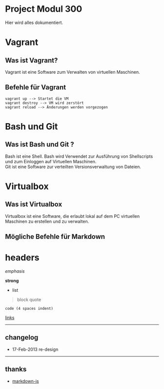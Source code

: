 # Project Modul 300
Hier wird alles dokumentiert.

# Vagrant
## Was ist Vagrant?
<p>Vagrant ist eine Software zum Verwalten von virtuellen Maschinen.</ps>

## Befehle für Vagrant

    vagrant up --> Startet die VM
    vagrant destroy --> VM wird zerstört
    vagrant reload --> Änderungen werden vorgezogen

# Bash und Git
## Was ist Bash und Git ?

<p>Bash ist eine Shell. Bash wird Verwendet zur Ausführung von Shellscripts und zum Einloggen auf Virtuellen Maschinen.</br>
Git ist eine Software zur verteilten Versionsverwaltung von Dateien.</p>

# Virtualbox
## Was ist Virtualbox

<p>Virtualbox ist eine Software, die erlaubt lokal auf dem PC virtuellen Maschinen zu erstellen und zu verwalten.


## Mögliche Befehle für Markdown
# headers

*emphasis*

**strong**

* list

>block quote

    code (4 spaces indent)
[links](http://wikipedia.org)

----
## changelog
* 17-Feb-2013 re-design

----
## thanks
* [markdown-js](https://github.com/evilstreak/markdown-js)
